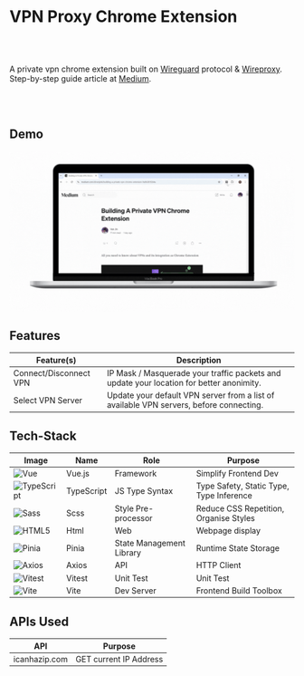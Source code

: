 # VPN Proxy Chrome Extension

<br><br>

A private vpn chrome extension built on [Wireguard](https://www.wireguard.com/) protocol & [Wireproxy](https://github.com/pufferffish/wireproxy). Step-by-step guide article at [Medium](https://medium.com/@venjink/building-a-private-vpn-chrome-extension-9a9b381f264a).

<br><br>

## Demo

<div style="display: flex; flex-direction: row;" align="center">
  <img src="src/assets/images/pvpn demo.gif" width="100%" />
</div>

## Features

| Feature(s)             | Description                                                                              |
| ---------------------- | ---------------------------------------------------------------------------------------- |
| Connect/Disconnect VPN | IP Mask / Masquerade your traffic packets and update your location for better anonimity. |
| Select VPN Server      | Update your default VPN server from a list of available VPN servers, before connecting.  |

## Tech-Stack

| Image                                                                                                                                                                                                                  | Name       | Role                     | Purpose                                  |
| ---------------------------------------------------------------------------------------------------------------------------------------------------------------------------------------------------------------------- | ---------- | ------------------------ | ---------------------------------------- |
| <img src="https://edent.github.io/SuperTinyIcons/images/svg/vue.svg" width="100" title="Vue">                                                                                                                          | Vue.js     | Framework                | Simplify Frontend Dev                    |
| <img src="https://edent.github.io/SuperTinyIcons/images/svg/typescript.svg" width="100" title="TypeScript">                                                                                                            | TypeScript | JS Type Syntax           | Type Safety, Static Type, Type Inference |
| <img src="https://edent.github.io/SuperTinyIcons/images/svg/sass.svg" width="100" title="Sass">                                                                                                                        | Scss       | Style Pre-processor      | Reduce CSS Repetition, Organise Styles   |
| <img src="https://edent.github.io/SuperTinyIcons/images/svg/html5.svg" width="100" title="HTML5">                                                                                                                      | Html       | Web                      | Webpage display                          |
| <img src="https://camo.githubusercontent.com/beb4deef34ad522ffbbd05a815abf5b3b1f0943b6aff9ae5c64f356335fe0b99/68747470733a2f2f70696e69612e7675656a732e6f72672f6c6f676f2e737667" width="100" title="Pinia">             | Pinia      | State Management Library | Runtime State Storage                    |
| <img src="https://camo.githubusercontent.com/2ac485b6967b7c38e2b416b2b1e3c2812a79e146eb37a74bced4305a55e282a4/68747470733a2f2f6178696f732d687474702e636f6d2f6173736574732f6c6f676f2e737667" width="100" title="Axios"> | Axios      | API                      | HTTP Client                              |
| <img src="https://user-images.githubusercontent.com/11247099/145112184-a9ff6727-661c-439d-9ada-963124a281f7.png" width="100" title="Vitest">                                                                           | Vitest     | Unit Test                | Unit Test                                |
| <img src="https://camo.githubusercontent.com/118beaba8872ecd1cc0fa048abc853d8a1717a549bd2627eade643e4a5fd66d3/68747470733a2f2f766974656a732e6465762f6c6f676f2e737667" width="100" title="Vite">                        | Vite       | Dev Server               | Frontend Build Toolbox                   |

## APIs Used

| API           | Purpose                |
| ------------- | ---------------------- |
| icanhazip.com | GET current IP Address |
